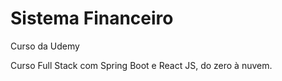 # Sistema Financeiro

Curso da Udemy

Curso Full Stack com Spring Boot e React JS, do zero à nuvem.
